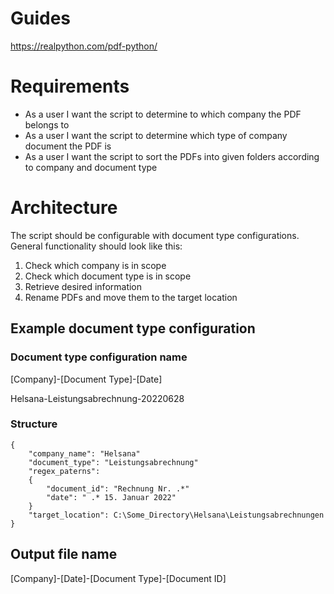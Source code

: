# Guides
https://realpython.com/pdf-python/

# Requirements
- As a user I want the script to determine to which company the PDF belongs to
- As a user I want the script to determine which type of company document the PDF is
- As a user I want the script to sort the PDFs into given folders according to company and document type

# Architecture
The script should be configurable with document type configurations.
General functionality should look like this:
1. Check which company is in scope
2. Check which document type is in scope
3. Retrieve desired information
4. Rename PDFs and move them to the target location

## Example document type configuration
### Document type configuration name
[Company]-[Document Type]-[Date]

Helsana-Leistungsabrechnung-20220628

### Structure
```
{
    "company_name": "Helsana"
    "document_type": "Leistungsabrechnung"
    "regex_paterns": 
    { 
        "document_id": "Rechnung Nr. .*"
        "date": " .* 15. Januar 2022"
    }
    "target_location": C:\Some_Directory\Helsana\Leistungsabrechnungen
}
```

## Output file name
[Company]-[Date]-[Document Type]-[Document ID]